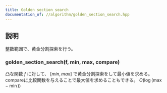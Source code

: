 ```yaml
---
title: Golden section search
documentation_of: //algorithm/golden_section_search.hpp
---
```


## 説明

整数範囲で、黄金分割探索を行う。

### golden_section_search(f, min, max, compare)

凸な関数 $f$ に対して、 $[min, max]$ で黄金分割探索をして最小値を求める。compareに比較関数を与えることで最大値を求めることもできる。 $O(\log (\max - \min))$